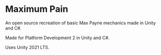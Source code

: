 
# Maximum Pain

An open source recreation of basic Max Payne mechanics made in Unity and C#.

Made for Platform Development 2 in Unity and C#.

Uses Unity 2021 LTS.
